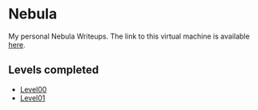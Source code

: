 # Nebula
My personal Nebula Writeups. The link to this virtual machine is available [here](https://exploit.education/nebula/).

## Levels completed
- [Level00](level00/)
- [Level01](level01/)